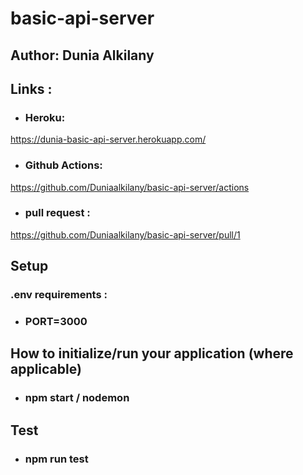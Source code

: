 # basic-api-server



## Author: Dunia Alkilany 

## Links : 

* ### Heroku:
https://dunia-basic-api-server.herokuapp.com/


* ### Github Actions:
https://github.com/Duniaalkilany/basic-api-server/actions


* ### pull request :

https://github.com/Duniaalkilany/basic-api-server/pull/1



## Setup 
### .env requirements :
* ### PORT=3000


## How to initialize/run your application (where applicable)
* ### npm start / nodemon 

## Test
* ### npm run test
